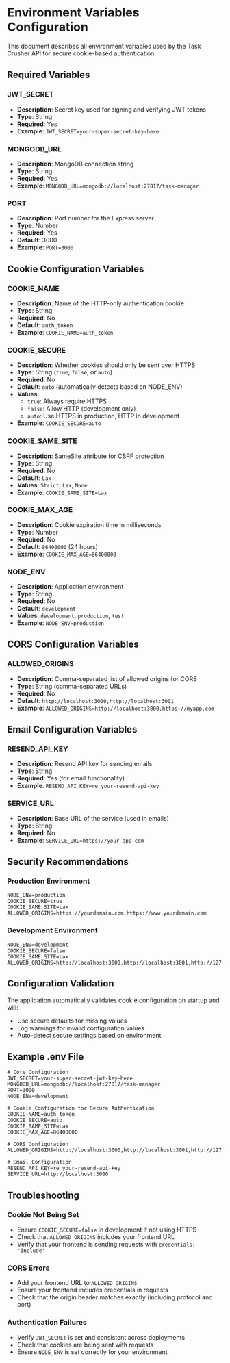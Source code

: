 # Environment Variables Configuration

This document describes all environment variables used by the Task Crusher API for secure cookie-based authentication.

## Required Variables

### JWT_SECRET
- **Description**: Secret key used for signing and verifying JWT tokens
- **Type**: String
- **Required**: Yes
- **Example**: `JWT_SECRET=your-super-secret-key-here`

### MONGODB_URL
- **Description**: MongoDB connection string
- **Type**: String
- **Required**: Yes
- **Example**: `MONGODB_URL=mongodb://localhost:27017/task-manager`

### PORT
- **Description**: Port number for the Express server
- **Type**: Number
- **Required**: Yes
- **Default**: 3000
- **Example**: `PORT=3000`

## Cookie Configuration Variables

### COOKIE_NAME
- **Description**: Name of the HTTP-only authentication cookie
- **Type**: String
- **Required**: No
- **Default**: `auth_token`
- **Example**: `COOKIE_NAME=auth_token`

### COOKIE_SECURE
- **Description**: Whether cookies should only be sent over HTTPS
- **Type**: String (`true`, `false`, or `auto`)
- **Required**: No
- **Default**: `auto` (automatically detects based on NODE_ENV)
- **Values**:
  - `true`: Always require HTTPS
  - `false`: Allow HTTP (development only)
  - `auto`: Use HTTPS in production, HTTP in development
- **Example**: `COOKIE_SECURE=auto`

### COOKIE_SAME_SITE
- **Description**: SameSite attribute for CSRF protection
- **Type**: String
- **Required**: No
- **Default**: `Lax`
- **Values**: `Strict`, `Lax`, `None`
- **Example**: `COOKIE_SAME_SITE=Lax`

### COOKIE_MAX_AGE
- **Description**: Cookie expiration time in milliseconds
- **Type**: Number
- **Required**: No
- **Default**: `86400000` (24 hours)
- **Example**: `COOKIE_MAX_AGE=86400000`

### NODE_ENV
- **Description**: Application environment
- **Type**: String
- **Required**: No
- **Default**: `development`
- **Values**: `development`, `production`, `test`
- **Example**: `NODE_ENV=production`

## CORS Configuration Variables

### ALLOWED_ORIGINS
- **Description**: Comma-separated list of allowed origins for CORS
- **Type**: String (comma-separated URLs)
- **Required**: No
- **Default**: `http://localhost:3000,http://localhost:3001`
- **Example**: `ALLOWED_ORIGINS=http://localhost:3000,https://myapp.com`

## Email Configuration Variables

### RESEND_API_KEY
- **Description**: Resend API key for sending emails
- **Type**: String
- **Required**: Yes (for email functionality)
- **Example**: `RESEND_API_KEY=re_your-resend-api-key`

### SERVICE_URL
- **Description**: Base URL of the service (used in emails)
- **Type**: String
- **Required**: No
- **Example**: `SERVICE_URL=https://your-app.com`

## Security Recommendations

### Production Environment
```env
NODE_ENV=production
COOKIE_SECURE=true
COOKIE_SAME_SITE=Lax
ALLOWED_ORIGINS=https://yourdomain.com,https://www.yourdomain.com
```

### Development Environment
```env
NODE_ENV=development
COOKIE_SECURE=false
COOKIE_SAME_SITE=Lax
ALLOWED_ORIGINS=http://localhost:3000,http://localhost:3001,http://127.0.0.1:3000
```

## Configuration Validation

The application automatically validates cookie configuration on startup and will:
- Use secure defaults for missing values
- Log warnings for invalid configuration values
- Auto-detect secure settings based on environment

## Example .env File

```env
# Core Configuration
JWT_SECRET=your-super-secret-jwt-key-here
MONGODB_URL=mongodb://localhost:27017/task-manager
PORT=3000
NODE_ENV=development

# Cookie Configuration for Secure Authentication
COOKIE_NAME=auth_token
COOKIE_SECURE=auto
COOKIE_SAME_SITE=Lax
COOKIE_MAX_AGE=86400000

# CORS Configuration
ALLOWED_ORIGINS=http://localhost:3000,http://localhost:3001,http://127.0.0.1:3000

# Email Configuration
RESEND_API_KEY=re_your-resend-api-key
SERVICE_URL=http://localhost:3000
```

## Troubleshooting

### Cookie Not Being Set
- Ensure `COOKIE_SECURE=false` in development if not using HTTPS
- Check that `ALLOWED_ORIGINS` includes your frontend URL
- Verify that your frontend is sending requests with `credentials: 'include'`

### CORS Errors
- Add your frontend URL to `ALLOWED_ORIGINS`
- Ensure your frontend includes credentials in requests
- Check that the origin header matches exactly (including protocol and port)

### Authentication Failures
- Verify `JWT_SECRET` is set and consistent across deployments
- Check that cookies are being sent with requests
- Ensure `NODE_ENV` is set correctly for your environment